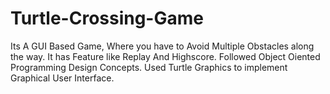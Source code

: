 # Turtle-Crossing-Game
Its A GUI Based Game, Where you have to Avoid Multiple Obstacles along the way. It has Feature like Replay
And Highscore.
Followed Object Oiented Programming Design Concepts. Used Turtle Graphics to implement Graphical User
Interface.
